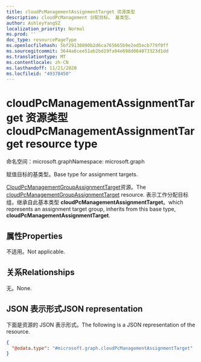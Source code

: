 ```yaml
---
title: cloudPcManagementAssignmentTarget 资源类型
description: cloudPcManagement 分配目标。 基类型。
author: AshleyYangSZ
localization_priority: Normal
ms.prod: ''
doc_type: resourcePageType
ms.openlocfilehash: 5bf29130890b2d6ca765665b9e2ed5ecb779f9ff
ms.sourcegitcommit: 3644a6cee51ab2bd19fa94e698d064073323d1dd
ms.translationtype: MT
ms.contentlocale: zh-CN
ms.lasthandoff: 11/21/2020
ms.locfileid: "49378450"
---
```

# <a name="cloudpcmanagementassignmenttarget-resource-type"></a><span data-ttu-id="668af-104">cloudPcManagementAssignmentTarget 资源类型</span><span class="sxs-lookup"><span data-stu-id="668af-104">cloudPcManagementAssignmentTarget resource type</span></span>

<span data-ttu-id="668af-105">命名空间：microsoft.graph</span><span class="sxs-lookup"><span data-stu-id="668af-105">Namespace: microsoft.graph</span></span>

<span data-ttu-id="668af-106">赋值目标的基类型。</span><span class="sxs-lookup"><span data-stu-id="668af-106">Base type for assignment targets.</span></span>

<span data-ttu-id="668af-107">[CloudPcManagementGroupAssignmentTarget](cloudpcmanagementgroupassignmenttarget.md)资源。</span><span class="sxs-lookup"><span data-stu-id="668af-107">The [cloudPcManagementGroupAssignmentTarget](cloudpcmanagementgroupassignmenttarget.md) resource.</span></span> <span data-ttu-id="668af-108">表示工作分配目标组，继承自此基本类型 **cloudPcManagementAssignmentTarget**。</span><span class="sxs-lookup"><span data-stu-id="668af-108">which represents an assignment target group, inherits from this base type, **cloudPcManagementAssignmentTarget**.</span></span>

## <a name="properties"></a><span data-ttu-id="668af-109">属性</span><span class="sxs-lookup"><span data-stu-id="668af-109">Properties</span></span>

<span data-ttu-id="668af-110">不适用。</span><span class="sxs-lookup"><span data-stu-id="668af-110">Not applicable.</span></span>

## <a name="relationships"></a><span data-ttu-id="668af-111">关系</span><span class="sxs-lookup"><span data-stu-id="668af-111">Relationships</span></span>

<span data-ttu-id="668af-112">无。</span><span class="sxs-lookup"><span data-stu-id="668af-112">None.</span></span>

## <a name="json-representation"></a><span data-ttu-id="668af-113">JSON 表示形式</span><span class="sxs-lookup"><span data-stu-id="668af-113">JSON representation</span></span>

<span data-ttu-id="668af-114">下面是资源的 JSON 表示形式。</span><span class="sxs-lookup"><span data-stu-id="668af-114">The following is a JSON representation of the resource.</span></span>
<!-- {
  "blockType": "resource",
  "@odata.type": "microsoft.graph.cloudPcManagementAssignmentTarget"
}
-->

``` json
{
  "@odata.type": "#microsoft.graph.cloudPcManagementAssignmentTarget"
}
```
